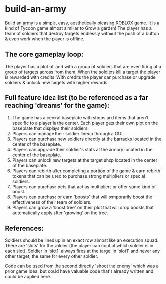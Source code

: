 # build-an-army
 
Build an army is a simple, easy, aesthetically pleasing ROBLOX game. It is a kind of Tycoon game almost similiar to Grow a garden! The player has a team of soldiers that destroy targets endlessly without the push of a button & even work when the player is offline.

## The core gameplay loop: 

The player has a plot of land with a group of soldiers that are ever-firing at a group of targets across from them. When the soldiers kill a target the player is rewarded with credits. With credits the player can purchase or upgrade soldiers & unlock new targets with higher rewards.

## Full feature idea list (to be referenced as a far reaching 'dreams' for the game):

1. The game has a central baseplate with shops and items that aren't specific to a player in the center. Each player gets their own plot on the baseplate that displays their soldiers.
2. Players can manage their soldier lineup through a GUI.
3. Players can purchase new soldiers directly at the barracks located in the center of the baseplate.
4. Players can upgrade their soldier's stats at the armory located in the center of the baseplate.
5. Players can unlock new targets at the target shop located in the center of the baseplate.
6. Players can rebirth after completing a portion of the game & earn rebirth tokens that can be used to purchase strong multipliers or special soldiers.
7. Players can purchase pets that act as multipliers or offer some kind of boost.
8. Players can purchase or earn 'boosts' that will temporarily boost the effectiveness of their team of soldiers.
9. Players can grow a 'boost tree' on their plot that will drop boosts that automatically apply after 'growing' on the tree.

## References:

Soldiers should be lined up in an exact row almost like an execution squad.
There are 'slots' for the soldier (the player can control which soldier is in each slot).
Soldier in 'slot1' always fires at the target in 'slot1' and never any other target, the same for every other soldier.

Code can be used from the second directly 'shoot the enemy' which was a prior game idea, but could have valuable code that's already written and could be applied here.